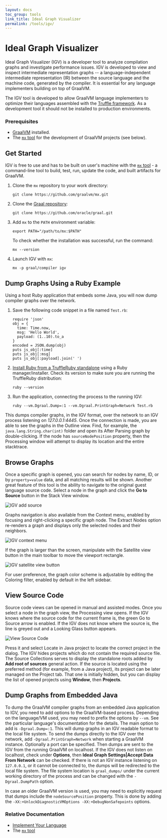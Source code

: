 ```yaml
---
layout: docs
toc_group: tools
link_title: Ideal Graph Visualizer
permalink: /tools/igv/
---
```


# Ideal Graph Visualizer

Ideal Graph Visualizer (IGV) is a developer tool to analyze compilation graphs and investigate performance issues.
IGV is developed to view and inspect intermediate representation graphs -- a language-independent intermediate representation (IR) between the source
language and the machine code, generated by the compiler. It is essential for any language implementers building on top of GraalVM.

The IGV tool is developed to allow GraalVM language implementers to optimize their languages assembled with the [Truffle framework](../../truffle/docs/README.md). 
As a development tool it should not be installed to production environments.

### Prerequisites
* [GraalVM](https://www.graalvm.org/downloads/) installed.
* The [`mx` tool](https://github.com/graalvm/mx) for the development of GraalVM projects (see below).

## Get Started

IGV is free to use and has to be built on user's machine with the [`mx` tool](https://github.com/graalvm/mx/blob/master/README.md) - a command-line tool to build, test, run, update the code, and built artifacts for GraalVM.

1. Clone the `mx` repository to your work directory:
    ```shell
    git clone https://github.com/graalvm/mx.git
    ```

2. Clone the [Graal repository](https://github.com/oracle/graal.git):
    ```shell
    git clone https://github.com/oracle/graal.git
    ```

3. Add `mx` to the `PATH` environment variable:
    ```shell
    export PATH="/path/to/mx:$PATH"
    ```
    To check whether the installation was successful, run the command:
    ```shell
    mx --version 
    ```
    
4. Launch IGV with `mx`:
    ```shell
    mx -p graal/compiler igv
    ```

## Dump Graphs Using a Ruby Example

Using a host Ruby application that embeds some Java, you will now dump compiler graphs over the network.
 
1. Save the following code snippet in a file named `Test.rb`:

    ```shell
    require 'json'
    obj = {
      time: Time.now,
      msg: 'Hello World',
      payload: (1..10).to_a
    }
    encoded = JSON.dump(obj)
    puts js_obj[:time]
    puts js_obj[:msg]
    puts js_obj[:payload].join(' ')
    ```

2. [Install Ruby from a TruffleRuby standalone](https://www.graalvm.org/reference-manual/ruby/#getting-started) using a Ruby manager/installer.
Check its version to make sure you are running the TruffleRuby distribution:
    ```shell
    ruby --version
    ```

3. Run the application, connecting the process to the running IGV:
    ```shell
    ruby --vm.Dgraal.Dump=:1 --vm.Dgraal.PrintGraph=Network Test.rb
    ```

This dumps compiler graphs, in the IGV format, over the network to an IGV process listening on _127.0.0.1:4445_. 
Once the connection is made, you are able to see the graphs in the Outline view. 
Find, for example, the `java.lang.String.char(int)` folder and open its After Parsing graph by double-clicking. 
If the node has `sourceNodePosition` property, then the Processing window will attempt to display its location and the entire stacktrace.

## Browse Graphs

Once a specific graph is opened, you can search for nodes by name, ID, or by `property=value` data, and all matching results will be shown.
Another great feature of this tool is the ability to navigate to the original guest language source code.
Select a node in the graph and click the **Go to Source** button in the Stack View window.

![IGV add source](img/IGV_add_source.png)

Graphs navigation is also available from the Context menu, enabled by focusing and right-clicking a specific graph node.
The Extract Nodes option re-renders a graph and displays only the selected nodes and their neighbors.

![IGV context menu](img/IGV_context_menu.png)

If the graph is larger than the screen, manipulate with the Satellite view button in the main toolbar to move the viewport rectangle.

![IGV satellite view button](img/IGV_satellite_view.png)

For user preference, the graph color scheme is adjustable by editing the Coloring filter, enabled by default in the left sidebar.

## View Source Code

Source code views can be opened in manual and assisted modes.
Once you select a node in the graph view, the Processing view opens.
If the IGV knows where the source code for the current frame is, the green Go to Source arrow is enabled.
If the IGV does not know where the source is, the line is greyed out and a Looking Glass button appears.

![View Source Code](img/IGV_add_source.png)

Press it and select Locate in Java project to locate the correct project in the dialog.
The IGV hides projects which do not contain the required source file.
The Source Collections serves to display the standalone roots added by **Add root of sources** general action.
If the source is located using the preferred method (for example, from a Java project), its project can be later managed on the Project tab.
That one is initially hidden, but you can display the list of opened projects using **Window**, then **Projects**.

## Dump Graphs from Embedded Java

To dump the GraalVM compiler graphs from an embedded Java application to IGV, you need to add options to the GraalVM-based process.
Depending on the language/VM used, you may need to prefix the options by `--vm`. 
See the particular language's documentation for the details.
The main option to add is `-Dgraal.Dump=:1`.
This will dump graphs in an IGV readable format to the local file system.
To send the dumps directly to the IGV over the network, add `-Dgraal.PrintGraph=Network` when starting a GraalVM instance.
Optionally a port can be specified.
Then dumps are sent to the IGV from the running GraalVM on localhost.
If the IGV does not listen on localhost, check under **Options**, then **Ideal Graph Settings|Accept Data From Network** can be checked.
If there is not an IGV instance listening on `127.0.0.1`, or it cannot be connected to, the dumps will be redirected to the local file system.
The file system location is `graal_dumps/` under the current working directory of the process and can be changed with the `-Dgraal.DumpPath` option.

In case an older GraalVM version is used, you may need to explicitly request that dumps include the `nodeSourcePosition` property.
This is done by adding the `-XX:+UnlockDiagnosticVMOptions -XX:+DebugNonSafepoints` options.

### Relative Documentation

- [Implement Your Language](../graalvm-as-a-platform/implement-language.md)
- The [`mx` tool](https://github.com/graalvm/mx)